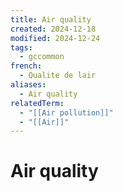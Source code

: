 ```yaml
---
title: Air quality
created: 2024-12-18
modified: 2024-12-24
tags:
  - gccommon
french:
  - Qualite de lair
aliases:
  - Air quality
relatedTerm:
  - "[[Air pollution]]"
  - "[[Air]]"
---
```

# Air quality
